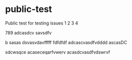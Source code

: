# public-test
Public test for testing issues
1
2
3
4

789
adcasdcv
savsdfv


b
sasas
dsvasvdavfffff
fdfdfdf
adcascvasdfvdddd
ascasDC

sdcwsqce
acaseceqarfvwerv
acasdcvasdfvdswrvf
